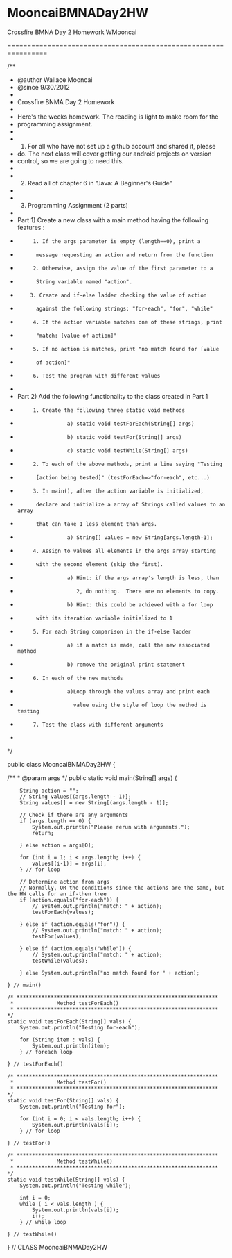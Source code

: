 MooncaiBMNADay2HW
=================

Crossfire BMNA Day 2 Homework WMooncai

================================================================

/**
 * @author Wallace Mooncai
 * @since 9/30/2012
 * 
 * Crossfire BNMA Day 2 Homework
 * 
 * Here's the weeks homework.  The reading is light to make room for the
 * programming assignment.
 * 
 * 1) For all who have not set up a github account and shared it, please
 *  do.  The next class will cover getting our android projects on version
 *  control, so we are going to need this.
 * 
 * 2) Read all of chapter 6 in "Java: A Beginner's Guide"
 * 
 * 3) Programming Assignment (2 parts)
 * 
 *   Part 1) Create a new class with a main method having the following features
:
 *          1. If the args parameter is empty (length==0), print a
 *           message requesting an action and return from the function
 *          2. Otherwise, assign the value of the first parameter to a
 *           String variable named "action".
 *         3. Create and if-else ladder checking the value of action
 *           against the following strings: "for-each", "for", "while"
 *          4. If the action variable matches one of these strings, print
 *           "match: [value of action]"
 *          5. If no action is matches, print "no match found for [value
 *           of action]"
 *          6. Test the program with different values
 *
 *   Part 2) Add the following functionality to the class created in Part 1
 *          1. Create the following three static void methods
 *                     a) static void testForEach(String[] args)
 *                     b) static void testFor(String[] args)
 *                     c) static void testWhile(String[] args)
 *          2. To each of the above methods, print a line saying "Testing
 *           [action being tested]" (testForEach=>"for-each", etc...)
 *          3. In main(), after the action variable is initialized,
 *           declare and initialize a array of Strings called values to an array
 *           that can take 1 less element than args.
 *                     a) String[] values = new String[args.length-1];
 *          4. Assign to values all elements in the args array starting
 *           with the second element (skip the first).
 *                     a) Hint: if the args array's length is less, than
 *                        2, do nothing.  There are no elements to copy.
 *                     b) Hint: this could be achieved with a for loop
 *           with its iteration variable initialized to 1
 *          5. For each String comparison in the if-else ladder
 *                     a) if a match is made, call the new associated method
 *                     b) remove the original print statement
 *          6. In each of the new methods
 *                     a)Loop through the values array and print each
 *                       value using the style of loop the method is testing
 *          7. Test the class with different arguments
 *
 */


public class MooncaiBNMADay2HW {

  /**
	 * @param args
	 */
	public static void main(String[] args) {

		String action = "";
		// String values[(args.length - 1)];
		String values[] = new String[(args.length - 1)];
		
		// Check if there are any arguments
		if (args.length == 0) {
			System.out.println("Please rerun with arguments.");
			return;

		} else action = args[0];
		
		for (int i = 1; i < args.length; i++) {
			values[(i-1)] = args[i];
		} // for loop
		
		// Determine action from args
		// Normally, OR the conditions since the actions are the same, but the HW calls for an if-then tree
		if (action.equals("for-each")) {
			// System.out.println("match: " + action);
			testForEach(values);
			
		} else if (action.equals("for")) {
			// System.out.println("match: " + action);
			testFor(values);
			
		} else if (action.equals("while")) {
			// System.out.println("match: " + action);
			testWhile(values);
			
		} else System.out.println("no match found for " + action);

	} // main()
	
	/* *****************************************************************
	 * 				Method testForEach()
	 * ***************************************************************** */
	static void testForEach(String[] vals) {
		System.out.println("Testing for-each");
		
		for (String item : vals) {
			System.out.println(item);
		} // foreach loop
		
	} // testForEach()
	
	/* *****************************************************************
	 * 				Method testFor()
	 * ***************************************************************** */
	static void testFor(String[] vals) {
		System.out.println("Testing for");
		
		for (int i = 0; i < vals.length; i++) {
			System.out.println(vals[i]);
		} // for loop

	} // testFor()
	
	/* *****************************************************************
	 * 				Method testWhile()
	 * ***************************************************************** */
	static void testWhile(String[] vals) {
		System.out.println("Testing while");
		
		int i = 0;
		while ( i < vals.length ) {
			System.out.println(vals[i]);
			i++;
		} // while loop
		
	} // testWhile()
	
} // CLASS MooncaiBNMADay2HW
